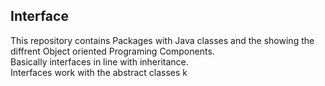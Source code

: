## Interface
This repository contains
Packages with Java classes and the showing the diffrent Object oriented Programing Components.<br />
Basically interfaces in line with inheritance. <br>
Interfaces work with the abstract classes
k
